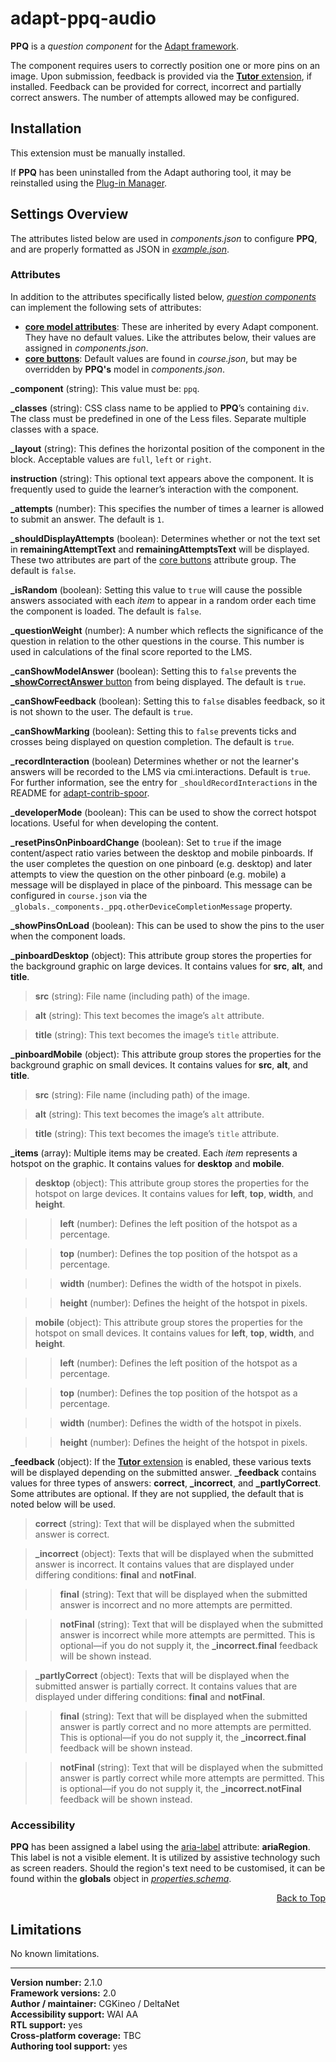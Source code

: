# adapt-ppq-audio  

**PPQ** is a *question component* for the [Adapt framework](https://github.com/adaptlearning/adapt_framework).  

The component requires users to correctly position one or more pins on an image. Upon submission, feedback is provided via the [**Tutor** extension](https://github.com/adaptlearning/adapt-contrib-tutor), if installed. Feedback can be provided for correct, incorrect and partially correct answers. The number of attempts allowed may be configured.  

## Installation

This extension must be manually installed.  

If **PPQ** has been uninstalled from the Adapt authoring tool, it may be reinstalled using the [Plug-in Manager](https://github.com/adaptlearning/adapt_authoring/wiki/Plugin-Manager).  

## Settings Overview

The attributes listed below are used in *components.json* to configure **PPQ**, and are properly formatted as JSON in [*example.json*](https://github.com/deltanet/adapt-ppq/blob/master/example.json).

### Attributes

In addition to the attributes specifically listed below, [*question components*](https://github.com/adaptlearning/adapt_framework/wiki/Core-Plug-ins-in-the-Adapt-Learning-Framework#question-components) can implement the following sets of attributes:   
+ [**core model attributes**](https://github.com/adaptlearning/adapt_framework/wiki/Core-model-attributes): These are inherited by every Adapt component. They have no default values. Like the attributes below, their values are assigned in *components.json*.
+ [**core buttons**](https://github.com/adaptlearning/adapt_framework/wiki/Core-Buttons): Default values are found in *course.json*, but may be overridden by **PPQ's** model in *components.json*.

**_component** (string): This value must be: `ppq`.  

**_classes** (string): CSS class name to be applied to **PPQ**’s containing `div`. The class must be predefined in one of the Less files. Separate multiple classes with a space.  

**_layout** (string): This defines the horizontal position of the component in the block. Acceptable values are `full`, `left` or `right`.  

**instruction** (string): This optional text appears above the component. It is frequently used to guide the learner’s interaction with the component.  

**_attempts** (number): This specifies the number of times a learner is allowed to submit an answer. The default is `1`.   

**_shouldDisplayAttempts** (boolean): Determines whether or not the text set in **remainingAttemptText** and **remainingAttemptsText** will be displayed. These two attributes are part of the [core buttons](https://github.com/adaptlearning/adapt_framework/wiki/Core-Buttons) attribute group. The default is `false`.  

**_isRandom** (boolean): Setting this value to `true` will cause the possible answers associated with each *item* to appear in a random order each time the component is loaded. The default is `false`.   

**_questionWeight** (number): A number which reflects the significance of the question in relation to the other questions in the course. This number is used in calculations of the final score reported to the LMS.  

**_canShowModelAnswer** (boolean): Setting this to `false` prevents the [**_showCorrectAnswer** button](https://github.com/adaptlearning/adapt_framework/wiki/Core-Buttons) from being displayed. The default is `true`.

**_canShowFeedback** (boolean): Setting this to `false` disables feedback, so it is not shown to the user. The default is `true`.

**_canShowMarking** (boolean): Setting this to `false` prevents ticks and crosses being displayed on question completion. The default is `true`.

**_recordInteraction** (boolean) Determines whether or not the learner's answers will be recorded to the LMS via cmi.interactions. Default is `true`. For further information, see the entry for `_shouldRecordInteractions` in the README for [adapt-contrib-spoor](https://github.com/adaptlearning/adapt-contrib-spoor).

**_developerMode** (boolean): This can be used to show the correct hotspot locations. Useful for when developing the content.    

**_resetPinsOnPinboardChange** (boolean): Set to `true` if the image content/aspect ratio varies between the desktop and mobile pinboards. If the user completes the question on one pinboard (e.g. desktop) and later attempts to view the question on the other pinboard (e.g. mobile) a message will be displayed in place of the pinboard. This message can be configured in `course.json` via the `_globals._components._ppq.otherDeviceCompletionMessage` property.    

**_showPinsOnLoad** (boolean): This can be used to show the pins to the user when the component loads.    

**_pinboardDesktop** (object): This attribute group stores the properties for the background graphic on large devices. It contains values for **src**, **alt**, and **title**.  

>**src** (string): File name (including path) of the image.  

>**alt** (string): This text becomes the image’s `alt` attribute.  

>**title** (string): This text becomes the image’s `title` attribute.  

**_pinboardMobile** (object): This attribute group stores the properties for the background graphic on small devices. It contains values for **src**, **alt**, and **title**.  

>**src** (string): File name (including path) of the image.  

>**alt** (string): This text becomes the image’s `alt` attribute.  

>**title** (string): This text becomes the image’s `title` attribute.  

**_items** (array): Multiple items may be created. Each *item* represents a hotspot on the graphic. It contains values for **desktop** and **mobile**.  

>**desktop** (object): This attribute group stores the properties for the hotspot on large devices. It contains values for **left**, **top**, **width**, and **height**.  

>>**left** (number): Defines the left position of the hotspot as a percentage.  

>>**top** (number): Defines the top position of the hotspot as a percentage.  

>>**width** (number): Defines the width of the hotspot in pixels.  

>>**height** (number): Defines the height of the hotspot in pixels.  

>**mobile** (object): This attribute group stores the properties for the hotspot on small devices. It contains values for **left**, **top**, **width**, and **height**.  

>>**left** (number): Defines the left position of the hotspot as a percentage.  

>>**top** (number): Defines the top position of the hotspot as a percentage.  

>>**width** (number): Defines the width of the hotspot in pixels.  

>>**height** (number): Defines the height of the hotspot in pixels.

**_feedback** (object): If the [**Tutor** extension](https://github.com/adaptlearning/adapt-contrib-tutor) is enabled, these various texts will be displayed depending on the submitted answer. **_feedback** contains values for three types of answers: **correct**, **_incorrect**, and **_partlyCorrect**. Some attributes are optional. If they are not supplied, the default that is noted below will be used.  

>**correct** (string): Text that will be displayed when the submitted answer is correct.  

>**_incorrect** (object): Texts that will be displayed when the submitted answer is incorrect. It contains values that are displayed under differing conditions: **final** and **notFinal**.

>>**final** (string): Text that will be displayed when the submitted answer is incorrect and no more attempts are permitted.

>>**notFinal** (string): Text that will be displayed when the submitted answer is incorrect while more attempts are permitted. This is optional&mdash;if you do not supply it, the **_incorrect.final** feedback will be shown instead.

>**_partlyCorrect** (object): Texts that will be displayed when the submitted answer is partially correct. It contains values that are displayed under differing conditions: **final** and **notFinal**.

>>**final** (string): Text that will be displayed when the submitted answer is partly correct and no more attempts are permitted. This is optional&mdash;if you do not supply it, the **_incorrect.final** feedback will be shown instead.

>>**notFinal** (string): Text that will be displayed when the submitted answer is partly correct while more attempts are permitted. This is optional&mdash;if you do not supply it, the **_incorrect.notFinal** feedback will be shown instead.

### Accessibility
**PPQ** has been assigned a label using the [aria-label](https://github.com/adaptlearning/adapt_framework/wiki/Aria-Labels) attribute: **ariaRegion**. This label is not a visible element. It is utilized by assistive technology such as screen readers. Should the region's text need to be customised, it can be found within the **globals** object in [*properties.schema*](https://github.com/deltanet/adapt-ppq/blob/master/properties.schema).   
<div float align=right><a href="#top">Back to Top</a></div>

## Limitations  

No known limitations.

----------------------------
**Version number:**  2.1.0  
**Framework versions:** 2.0  
**Author / maintainer:** CGKineo / DeltaNet  
**Accessibility support:** WAI AA   
**RTL support:** yes  
**Cross-platform coverage:** TBC  
**Authoring tool support:** yes  
